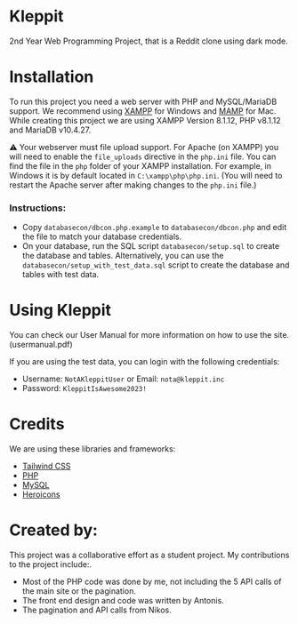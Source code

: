 # Kleppit

2nd Year Web Programming Project, that is a Reddit clone using dark mode.


# Installation

To run this project you need a web server with PHP and MySQL/MariaDB support. We recommend using [XAMPP](https://www.apachefriends.org/index.html) for Windows and [MAMP](https://www.mamp.info/en/) for Mac. While creating this project we are using XAMPP Version 8.1.12, PHP v8.1.12 and MariaDB v10.4.27.

⚠️ Your webserver must file upload support. 
For Apache (on XAMPP) you will need to enable the `file_uploads` directive in the `php.ini` file. You can find the file in the `php` folder of your XAMPP installation. For example, in Windows it is by default located in `C:\xampp\php\php.ini`. (You will need to restart the Apache server after making changes to the `php.ini` file.)

### Instructions: 
- Copy `databasecon/dbcon.php.example` to `databasecon/dbcon.php` and edit the file to match your database credentials.
- On your database, run the SQL script `databasecon/setup.sql` to create the database and tables. Alternatively, you can use the `databasecon/setup_with_test_data.sql` script to create the database and tables with test data.

# Using Kleppit

You can check our User Manual for more information on how to use the site. (usermanual.pdf)

If you are using the test data, you can login with the following credentials:
- Username: `NotAKleppitUser` or Email: `nota@kleppit.inc`
- Password: `KleppitIsAwesome2023!`

# Credits

We are using these libraries and frameworks:
- [Tailwind CSS](https://tailwindcss.com/)
- [PHP](https://www.php.net/)
- [MySQL](https://www.mysql.com/)
- [Heroicons](https://heroicons.com/)

# Created by: 
This project was a collaborative effort as a student project. My contributions to the project include:.
 - Most of the PHP code was done by me, not including the 5 API calls of the main site or the pagination. 
 - The front end design and code was written by Antonis.
 - The pagination and API calls from Nikos.

